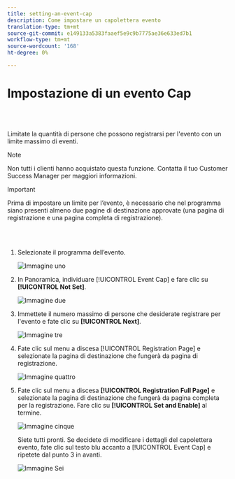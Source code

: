 ```yaml
---
title: setting-an-event-cap
description: Come impostare un capolettera evento
translation-type: tm+mt
source-git-commit: e149133a5383faaef5e9c9b7775ae36e633ed7b1
workflow-type: tm+mt
source-wordcount: '168'
ht-degree: 0%

---
```



# Impostazione di un evento Cap

<br> 

Limitate la quantità di persone che possono registrarsi per l&#39;evento con un limite massimo di eventi.

>[!NOTE]
>
>Non tutti i clienti hanno acquistato questa funzione. Contatta il tuo Customer Success Manager per maggiori informazioni.

>[!IMPORTANT]
>Prima di impostare un limite per l’evento, è necessario che nel programma siano presenti almeno due pagine di destinazione approvate (una pagina di registrazione e una pagina completa di registrazione).

<br> 

1. Selezionate il programma dell’evento.

   ![Immagine uno](/help/sky/assets/event-programs/setting-an-event-cap/setting-an-event-cap-1.png)

1. In Panoramica, individuare [!UICONTROL Event Cap] e fare clic su **[!UICONTROL Not Set]**.

   ![Immagine due](/help/sky/assets/event-programs/setting-an-event-cap/setting-an-event-cap-2.png)

1. Immettete il numero massimo di persone che desiderate registrare per l&#39;evento e fate clic su **[!UICONTROL Next]**.

   ![Immagine tre](/help/sky/assets/event-programs/setting-an-event-cap/setting-an-event-cap-3.png)

1. Fate clic sul menu a discesa [!UICONTROL Registration Page] e selezionate la pagina di destinazione che fungerà da pagina di registrazione.

   ![Immagine quattro](/help/sky/assets/event-programs/setting-an-event-cap/setting-an-event-cap-4.png)

1. Fate clic sul menu a discesa **[!UICONTROL Registration Full Page]** e selezionate la pagina di destinazione che fungerà da pagina completa per la registrazione. Fare clic su **[!UICONTROL Set and Enable]** al termine.

   ![Immagine cinque](/help/sky/assets/event-programs/setting-an-event-cap/setting-an-event-cap-5.png)

   Siete tutti pronti. Se decidete di modificare i dettagli del capolettera evento, fate clic sul testo blu accanto a [!UICONTROL Event Cap] e ripetete dal punto 3 in avanti.

   ![Immagine Sei](/help/sky/assets/event-programs/setting-an-event-cap/setting-an-event-cap-6.png)
